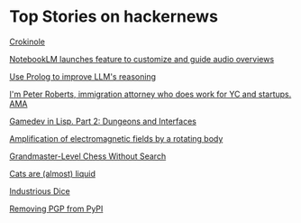 # Top Stories on hackernews <br />
[Crokinole](https://pudding.cool/2024/10/crokinole/)

[NotebookLM launches feature to customize and guide audio overviews](https://blog.google/technology/ai/notebooklm-update-october-2024/)

[Use Prolog to improve LLM's reasoning](https://shchegrikovich.substack.com/p/use-prolog-to-improve-llms-reasoning)

[I'm Peter Roberts, immigration attorney who does work for YC and startups. AMA]()

[Gamedev in Lisp. Part 2: Dungeons and Interfaces](https://gitlab.com/lockie/cl-fast-ecs/-/wikis/tutorial-2)

[Amplification of electromagnetic fields by a rotating body](https://www.nature.com/articles/s41467-024-49689-w)

[Grandmaster-Level Chess Without Search](https://github.com/google-deepmind/searchless_chess)

[Cats are (almost) liquid](https://www.cell.com/iscience/fulltext/S2589-0042(24)02024-8)

[Industrious Dice](https://mathenchant.wordpress.com/2024/10/17/industrious-dice/)

[Removing PGP from PyPI](https://blog.pypi.org/posts/2023-05-23-removing-pgp/)
